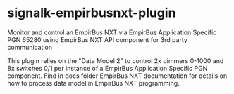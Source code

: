 # signalk-empirbusnxt-plugin
Monitor and control an EmpirBus NXT via EmpirBus Application Specific PGN 65280 using EmpirBus NXT API component for 3rd party communication

This plugin relies on the "Data Model 2" to control 2x dimmers 0-1000 and 8x switches 0/1 per instance of a EmpirBus Application Specific PGN component. Find in docs folder EmpirBus NXT documentation for details on how to process data model in EmpirBus NXT programming.


